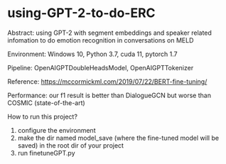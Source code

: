 # using-GPT-2-to-do-ERC
Abstract: using GPT-2 with segment embeddings and speaker related infomation to do emotion recognition in conversations on MELD

Environment: Windows 10, Python 3.7, cuda 11, pytorch 1.7

Pipeline: OpenAIGPTDoubleHeadsModel, OpenAIGPTTokenizer

Reference: https://mccormickml.com/2019/07/22/BERT-fine-tuning/

Performance: our f1 result is better than DialogueGCN but worse than COSMIC (state-of-the-art)

How to run this project?

1. configure the environment
2. make the dir named model_save (where the fine-tuned model will be saved) in the root dir of your project
3. run finetuneGPT.py


